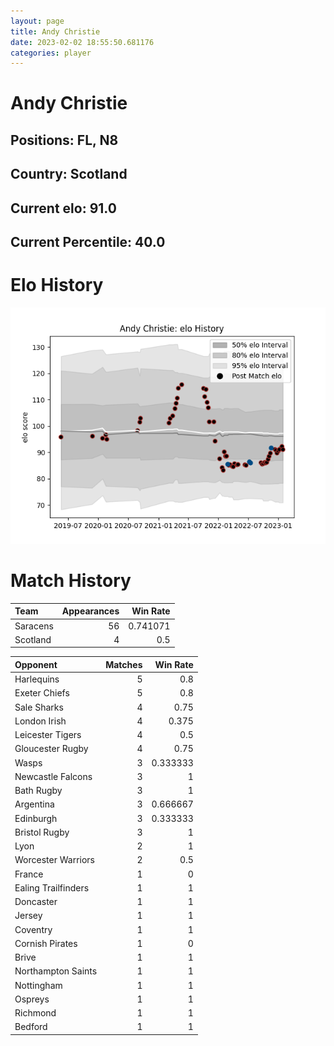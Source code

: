 ```yaml
---  
layout: page  
title: Andy Christie  
date: 2023-02-02 18:55:50.681176  
categories: player  
---
```

# Andy Christie

## Positions: FL, N8

## Country: Scotland

## Current elo: 91.0

## Current Percentile: 40.0

# Elo History


![elo history](history_AndyChristie.png)
# Match History


| Team     |   Appearances |   Win Rate |
|:---------|--------------:|-----------:|
| Saracens |            56 |   0.741071 |
| Scotland |             4 |   0.5      |

| Opponent            |   Matches |   Win Rate |
|:--------------------|----------:|-----------:|
| Harlequins          |         5 |   0.8      |
| Exeter Chiefs       |         5 |   0.8      |
| Sale Sharks         |         4 |   0.75     |
| London Irish        |         4 |   0.375    |
| Leicester Tigers    |         4 |   0.5      |
| Gloucester Rugby    |         4 |   0.75     |
| Wasps               |         3 |   0.333333 |
| Newcastle Falcons   |         3 |   1        |
| Bath Rugby          |         3 |   1        |
| Argentina           |         3 |   0.666667 |
| Edinburgh           |         3 |   0.333333 |
| Bristol Rugby       |         3 |   1        |
| Lyon                |         2 |   1        |
| Worcester Warriors  |         2 |   0.5      |
| France              |         1 |   0        |
| Ealing Trailfinders |         1 |   1        |
| Doncaster           |         1 |   1        |
| Jersey              |         1 |   1        |
| Coventry            |         1 |   1        |
| Cornish Pirates     |         1 |   0        |
| Brive               |         1 |   1        |
| Northampton Saints  |         1 |   1        |
| Nottingham          |         1 |   1        |
| Ospreys             |         1 |   1        |
| Richmond            |         1 |   1        |
| Bedford             |         1 |   1        |